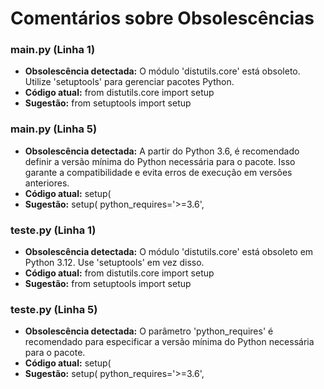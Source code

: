 # Comentários sobre Obsolescências

### main.py (Linha 1)
- **Obsolescência detectada:** O módulo 'distutils.core' está obsoleto. Utilize 'setuptools' para gerenciar pacotes Python.
- **Código atual:** from distutils.core import setup
- **Sugestão:** from setuptools import setup


### main.py (Linha 5)
- **Obsolescência detectada:** A partir do Python 3.6, é recomendado definir a versão mínima do Python necessária para o pacote. Isso garante a compatibilidade e evita erros de execução em versões anteriores.
- **Código atual:**     setup(
- **Sugestão:**     setup(
        python_requires='>=3.6',
        


### teste.py (Linha 1)
- **Obsolescência detectada:** O módulo 'distutils.core' está obsoleto em Python 3.12. Use 'setuptools' em vez disso.
- **Código atual:** from distutils.core import setup
- **Sugestão:** from setuptools import setup


### teste.py (Linha 5)
- **Obsolescência detectada:** O parâmetro 'python_requires' é recomendado para especificar a versão mínima do Python necessária para o pacote.
- **Código atual:**     setup(
- **Sugestão:**     setup(
        python_requires='>=3.6',
        

